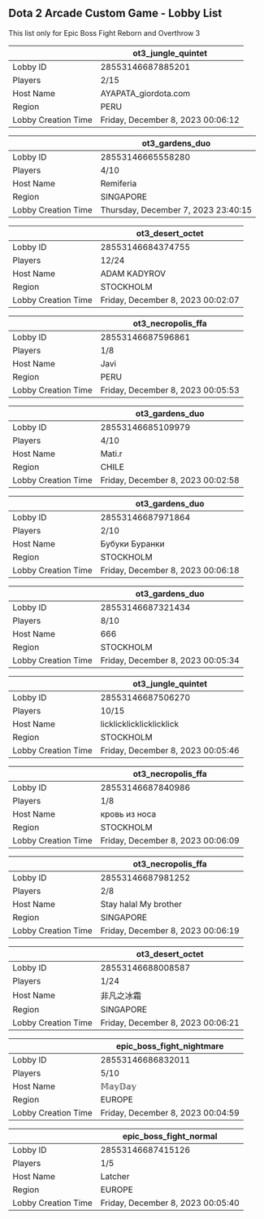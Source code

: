 ## Dota 2 Arcade Custom Game - Lobby List

This list only for Epic Boss Fight Reborn and Overthrow 3

|  | ot3_jungle_quintet |
| ------ | ------ |
| Lobby ID | 28553146687885201 |
| Players | 2/15 |
| Host Name | AYAPATA_giordota.com |
| Region | PERU |
| Lobby Creation Time | Friday, December 8, 2023 00:06:12 |


|  | ot3_gardens_duo |
| ------ | ------ |
| Lobby ID | 28553146665558280 |
| Players | 4/10 |
| Host Name | Remiferia |
| Region | SINGAPORE |
| Lobby Creation Time | Thursday, December 7, 2023 23:40:15 |


|  | ot3_desert_octet |
| ------ | ------ |
| Lobby ID | 28553146684374755 |
| Players | 12/24 |
| Host Name | ADAM KADYROV |
| Region | STOCKHOLM |
| Lobby Creation Time | Friday, December 8, 2023 00:02:07 |


|  | ot3_necropolis_ffa |
| ------ | ------ |
| Lobby ID | 28553146687596861 |
| Players | 1/8 |
| Host Name | Javi |
| Region | PERU |
| Lobby Creation Time | Friday, December 8, 2023 00:05:53 |


|  | ot3_gardens_duo |
| ------ | ------ |
| Lobby ID | 28553146685109979 |
| Players | 4/10 |
| Host Name | Mati.r |
| Region | CHILE |
| Lobby Creation Time | Friday, December 8, 2023 00:02:58 |


|  | ot3_gardens_duo |
| ------ | ------ |
| Lobby ID | 28553146687971864 |
| Players | 2/10 |
| Host Name | Бубуки Буранки |
| Region | STOCKHOLM |
| Lobby Creation Time | Friday, December 8, 2023 00:06:18 |


|  | ot3_gardens_duo |
| ------ | ------ |
| Lobby ID | 28553146687321434 |
| Players | 8/10 |
| Host Name | 666 |
| Region | STOCKHOLM |
| Lobby Creation Time | Friday, December 8, 2023 00:05:34 |


|  | ot3_jungle_quintet |
| ------ | ------ |
| Lobby ID | 28553146687506270 |
| Players | 10/15 |
| Host Name | licklicklicklicklicklick |
| Region | STOCKHOLM |
| Lobby Creation Time | Friday, December 8, 2023 00:05:46 |


|  | ot3_necropolis_ffa |
| ------ | ------ |
| Lobby ID | 28553146687840986 |
| Players | 1/8 |
| Host Name | кровь из носа |
| Region | STOCKHOLM |
| Lobby Creation Time | Friday, December 8, 2023 00:06:09 |


|  | ot3_necropolis_ffa |
| ------ | ------ |
| Lobby ID | 28553146687981252 |
| Players | 2/8 |
| Host Name | Stay halal My brother |
| Region | SINGAPORE |
| Lobby Creation Time | Friday, December 8, 2023 00:06:19 |


|  | ot3_desert_octet |
| ------ | ------ |
| Lobby ID | 28553146688008587 |
| Players | 1/24 |
| Host Name | 非凡之冰霜 |
| Region | SINGAPORE |
| Lobby Creation Time | Friday, December 8, 2023 00:06:21 |


|  | epic_boss_fight_nightmare |
| ------ | ------ |
| Lobby ID | 28553146686832011 |
| Players | 5/10 |
| Host Name | 𝕄𝕒𝕪𝔻𝕒𝕪 |
| Region | EUROPE |
| Lobby Creation Time | Friday, December 8, 2023 00:04:59 |


|  | epic_boss_fight_normal |
| ------ | ------ |
| Lobby ID | 28553146687415126 |
| Players | 1/5 |
| Host Name | Latcher |
| Region | EUROPE |
| Lobby Creation Time | Friday, December 8, 2023 00:05:40 |


